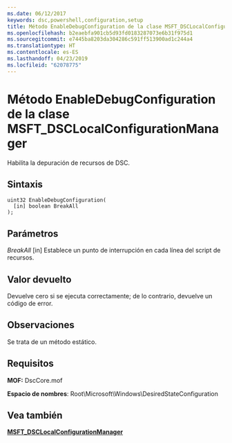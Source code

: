 ```yaml
---
ms.date: 06/12/2017
keywords: dsc,powershell,configuration,setup
title: Método EnableDebugConfiguration de la clase MSFT_DSCLocalConfigurationManager
ms.openlocfilehash: b2eaebfa901cb5d93fd0183287073e6b31f975d1
ms.sourcegitcommit: e7445ba8203da304286c591ff513900ad1c244a4
ms.translationtype: HT
ms.contentlocale: es-ES
ms.lasthandoff: 04/23/2019
ms.locfileid: "62078775"
---
```

# <a name="enabledebugconfiguration-method-of-the-msftdsclocalconfigurationmanager-class"></a>Método EnableDebugConfiguration de la clase MSFT_DSCLocalConfigurationManager

Habilita la depuración de recursos de DSC.

## <a name="syntax"></a>Sintaxis

```mof
uint32 EnableDebugConfiguration(
  [in] boolean BreakAll
);
```

## <a name="parameters"></a>Parámetros

*BreakAll* \[in\] Establece un punto de interrupción en cada línea del script de recursos.

## <a name="return-value"></a>Valor devuelto

Devuelve cero si se ejecuta correctamente; de lo contrario, devuelve un código de error.

## <a name="remarks"></a>Observaciones

Se trata de un método estático.

## <a name="requirements"></a>Requisitos

**MOF:** DscCore.mof

**Espacio de nombres**: Root\Microsoft\Windows\DesiredStateConfiguration

## <a name="see-also"></a>Vea también

[**MSFT_DSCLocalConfigurationManager**](msft-dsclocalconfigurationmanager.md)